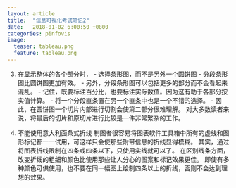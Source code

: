 ```yaml
---
layout: article
title:  "信息可视化考试笔记2"
date:   2018-01-02 6:00:50 +0800
categories: pinfovis 
image:
  teaser: tableau.png
  feature: tableau.png
---
```

 3. 在显示整体的各个部分时， - 选择条形图，而不是另外一个圆饼图 - 分段条形图比圆饼图更加有效。 - 另外，分段条形图可以包括更多的部分而不会看起来混乱。 - 记住，既要标注百分比，也要标注实际数值。因为这有助于各部分按实值计算。 - 将一个分段直条置在另一个直条中也是一个不错的选择。 - 因此，在圆饼图一个切片内部进行切割会使第二部分很难理解。 对大多数读者来说，将最后的切片和原切片进行比较是一件非常繁杂的工作。  

4. 不能使用意大利面条式折线
制图者很容易将图表软件工具箱中所有的虚线和图形标记都一一试用，可这样只会使那些附带信息的折线显得模糊。
其实，通过将图表折线限制在四条或四条以下，只使用实线就可以了。
在区别线条方面，改变折线的粗细和颜色比使用那些让人分心的图案和标记效果更佳。
即使有多种颜色可供使用，也不要在同一幅图上绘制四条以上的折线，否则不会达到理想的效果。